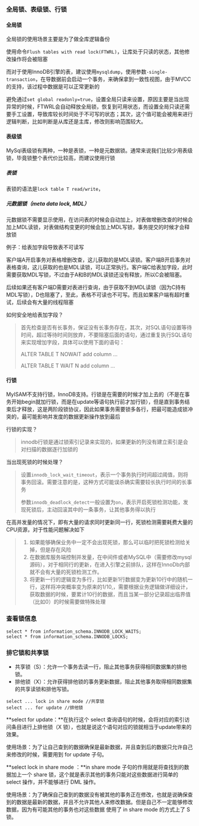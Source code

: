### 全局锁、表级锁、行锁

#### 全局锁

全局锁的使用场景主要是为了做全库逻辑备份

使用命令`Flush tables with read lock(FTWRL)`，让库处于只读的状态，其他修改操作将会被阻塞

而对于使用InnoDB引擎的表，建议使用`mysqldump`，使用参数`-single-transaction`，在导数据前会启动一个事务，来确保拿到一致性视图，由于MVCC的支持，该过程中数据是可以正常更新的

避免通过`set global readonly=true`，设置全局只读来设置，原因主要是当出现异常的时候，FTWRL会自动释放全局锁，恢复到可用状态，而设置全局只读还需要手工设置，导致库较长时间处于不可写的状态；其次，这个值可能会被用来进行逻辑判断，比如判断是从库还是主库，修改则影响范围较大。

#### 表级锁

MySql表级锁有两种，一种是表锁，一种是元数据锁。通常来说我们比较少用表级锁，毕竟锁整个表代价比较高，而建议使用行锁

##### 表锁

表锁的语法是`lock table T read/write`，

##### 元数据锁（meta data lock, MDL）

元数据锁不需要显示使用，在访问表的时候会自动加上，对表做增删改查的时候会加上MDL读锁，对表做结构变更的时候会加上MDL写锁，事务提交的时候才会释放锁

例子：给表加字段导致表不可读写

客户端A开启事务对表格增删改查，这儿获取的是MDL读锁。客户端B开启事务对表格查询，这儿获取的也是MDL读锁，可以正常执行。客户端C给表加字段，此时需要获取MDL写锁，不过由于A和B的MDL读锁还没有释放，所以C会被阻塞。

后续如果还有客户端D需要对表进行查询，由于获取不到MDL读锁（因为C持有MDL写锁），D也阻塞了，至此，表格不可读也不可写。而且如果客户端有超时重试，后续会有大量的线程阻塞

如何安全地给表加字段？

> 首先检查是否有长事务，保证没有长事务存在，其次，对SQL语句设置等待时间，超过等待时间则放弃，不要阻塞后面的语句，通过重复执行SQL语句来实现增加字段，具体可以使用下面的语句：
>
> ALTER TABLE T NOWAIT add column ...
>
> ALTER TABLE T WAIT N add column ...

#### 行锁

MyISAM不支持行锁，InnoDB支持。行锁是在需要的时候才加上去的（不是在事务开始begin就加行锁，而是在update等语句执行前才加行锁），但是直到事务结束后才释放，这是两阶段锁协议，因此如果事务需要锁多各行，把最可能造成锁冲突的，最可能影响并发度的数据更新操作放到最后

行锁的实现？

> innodb行锁是通过锁索引记录来实现的，如果更新的列没有建立索引是会对扫描的数据逐行加锁的

当出现死锁的时候处理？

> 设置`innodb_lock_wait_timeout`，表示一个事务执行时间超过阈值，则将事务回滚。需要注意的是，这种方式可能误杀确实需要较长执行时间的长事务
>
> 参数`innodb_deadlock_detect`一般设置为`on`，表示开启死锁检测功能，发现死锁后，主动回滚其中的一条事务，让其他事务得以执行

在高并发量的情况下，即有大量的请求同时更新同一行，死锁检测需要耗费大量的CPU资源，对于性能问题解决如下

> 1. 如果能够确保业务中一定不会出现死锁，那么可以临时把死锁检测给关掉，但是存在风险
> 2. 在数据库服务端控制并发量，在中间件或者MySQL中（需要修改mysql源码），对于相同行的更新，在进入引擎之前排队，这样在InnoDb内部就不会有大量的死锁检测工作。
> 3. 将更新一行的逻辑变为多行，比如更新1行数据变为更新10行中的随机一行，这样将冲突概率变为原来的1/10,，需要根据业务逻辑做详细设计，获取数据的时候，要累计10行的数据，而且当某一部分记录超出临界值（比如0）的时候需要做特殊处理

### 查看锁信息

```mysql
select * from information_schema.INNODB_LOCK_WAITS;
select * from information_schema.INNODB_LOCKS;
```



### 排它锁和共享锁

- 共享锁（S）：允许一个事务去读一行，阻止其他事务获得相同数据集的排他锁。
- 排他锁（X）：允许获得排他锁的事务更新数据，阻止其他事务取得相同数据集的共享读锁和排他写锁。

```text
select ... lock in share mode //共享锁 
select ... for update //排他锁 
```

**select for update：**在执行这个 select 查询语句的时候，会将对应的索引访问条目进行上排他锁（X 锁），也就是说这个语句对应的锁就相当于update带来的效果。

使用场景：为了让自己查到的数据确保是最新数据，并且查到后的数据只允许自己来修改的时候，需要用到 for update 子句。

**select lock in share mode ：**in share mode 子句的作用就是将查找到的数据加上一个 share 锁，这个就是表示其他的事务只能对这些数据进行简单的select 操作，并不能够进行 DML 操作。

使用场景：为了确保自己查到的数据没有被其他的事务正在修改，也就是说确保查到的数据是最新的数据，并且不允许其他人来修改数据。但是自己不一定能够修改数据，因为有可能其他的事务也对这些数据 使用了 in share mode 的方式上了 S 锁。